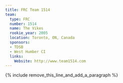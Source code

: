 ```yaml
---
title: FRC Team 1514
team:
  type: FRC
  number: 1514
  name: The Vikes
  rookie_year: 2005
  location: Toronto, ON, Canada
  sponsors:
  - TDSB
  - West Humber CI
  links:
    Website: http://www.team1514.com
---
```


{% include remove_this_line_and_add_a_paragraph %}